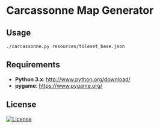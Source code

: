 Carcassonne Map Generator
=========================

## Usage

```
./carcassonne.py resources/tileset_base.json
```

## Requirements

* __Python 3.x__: http://www.python.org/download/
* __pygame__: https://www.pygame.org/

## License

[![License](http://img.shields.io/:license-mit-blue.svg?style=flat-square)](./LICENSE)
